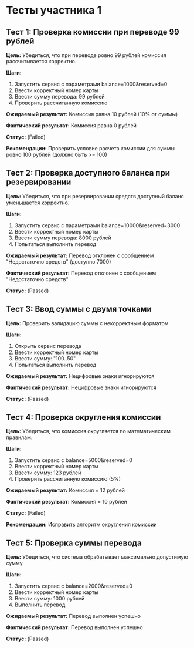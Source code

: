 # Тесты участника 1

## Тест 1: Проверка комиссии при переводе 99 рублей

**Цель:** Убедиться, что при переводе ровно 99 рублей комиссия рассчитывается корректно.

**Шаги:**
1. Запустить сервис с параметрами balance=1000&reserved=0
2. Ввести корректный номер карты
3. Ввести сумму перевода: 99 рублей
4. Проверить рассчитанную комиссию

**Ожидаемый результат:** Комиссия равна 10 рублей (10% от суммы)

**Фактический результат:** Комиссия равна 0 рублей

**Статус:** (Failed)

**Рекомендации:** Проверить условие расчета комиссии для суммы ровно 100 рублей (должно быть >= 100)

## Тест 2: Проверка доступного баланса при резервировании

**Цель:** Убедиться, что при резервировании средств доступный баланс уменьшается корректно.

**Шаги:**
1. Запустить сервис с параметрами balance=10000&reserved=3000
2. Ввести корректный номер карты
3. Ввести сумму перевода: 8000 рублей
4. Попытаться выполнить перевод

**Ожидаемый результат:** Перевод отклонен с сообщением "Недостаточно средств" (доступно 7000)

**Фактический результат:** Перевод отклонен с сообщением "Недостаточно средств"

**Статус:** (Passed)

## Тест 3: Ввод суммы с двумя точками

**Цель:** Проверить валидацию суммы с некорректным форматом.

**Шаги:**
1. Открыть сервис перевода
2. Ввести корректный номер карты
3. Ввести сумму: "100..50"
4. Попытаться выполнить перевод

**Ожидаемый результат:** Нецифровые знаки игнорируются

**Фактический результат:** Нецифровые знаки игнорируются

**Статус:** (Passed)

## Тест 4: Проверка округления комиссии

**Цель:** Убедиться, что комиссия округляется по математическим правилам.

**Шаги:**
1. Запустить сервис с balance=5000&reserved=0
2. Ввести корректный номер карты
3. Ввести сумму: 123 рублей
4. Проверить рассчитанную комиссию (5%)

**Ожидаемый результат:** Комиссия = 12 рублей

**Фактический результат:** Комиссия = 10 рублей

**Статус:** (Failed)

**Рекомендации:** Исправить алгоритм округления комиссии

## Тест 5: Проверка суммы перевода

**Цель:** Убедиться, что система обрабатывает максимально допустимую сумму.

**Шаги:**
1. Запустить сервис с balance=2000&reserved=0
2. Ввести корректный номер карты
3. Ввести сумму: 1000 рублей
4. Выполнить перевод

**Ожидаемый результат:** Перевод выполнен успешно

**Фактический результат:** Перевод выполнен успешно

**Статус:** (Passed)
